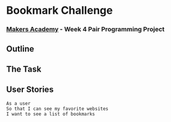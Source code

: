 # Bookmark Challenge

### [Makers Academy](https://www.makersacademy.com) - Week 4 Pair Programming Project

## Outline

## The Task


## User Stories
```
As a user
So that I can see my favorite websites
I want to see a list of bookmarks
```
